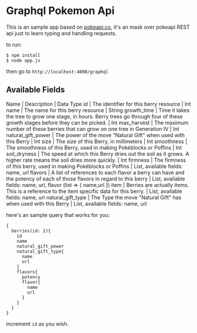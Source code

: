 # Graphql Pokemon Api

This is an sample app based on [pokeapi.co](https://pokeapi.co/docsv2/#berries-section), it's an mask over pokeapi REST api just to learn typing and handling requests.

to run:
```
$ npm install
$ node app.js
```

then go to `http://localhost:4000/graphql`

## Available Fields

Name | Description | Data Type
id | The identifier for this berry resource	| Int
name | The name for this berry resource	| String
growth_time | Time it takes the tree to grow one stage, in hours. Berry trees go through four of these growth stages before they can be picked.	| Int
max_harvest | The maximum number of these berries that can grow on one tree in Generation IV | Int
natural_gift_power | The power of the move "Natural Gift" when used with this Berry	| Int
size | The size of this Berry, in millimeters | Int
smoothness | The smoothness of this Berry, used in making Pokéblocks or Poffins	| Int
soil_dryness | The speed at which this Berry dries out the soil as it grows. A higher rate means the soil dries more quickly. | Int
firmness | The firmness of this berry, used in making Pokéblocks or Poffins | List, available fields: name, url
flavors | A list of references to each flavor a berry can have and the potency of each of those flavors in regard to this berry | List, available fields: name, url, flavor (list => { name,url })
item | Berries are actually items. This is a reference to the item specific data for this berry. | List, available fields: name, url
natural_gift_type | The Type the move "Natural Gift" has when used with this Berry | List, available fields: name, url


here's an sample query that works for you:
```
{
  berries(id: 2){
    id
    name
    natural_gift_power
    natural_gift_type{
      name
      url
    }
    flavors{
      potency
      flavor{
        name
        url
      }
    }
  }
}
``` 

increment `id` as you wish.
